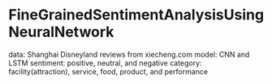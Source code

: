 # FineGrainedSentimentAnalysisUsingNeuralNetwork
data: Shanghai Disneyland reviews from xiecheng.com
model: CNN and LSTM
sentiment: positive, neutral, and negative
category: facility(attraction), service, food, product, and performance
